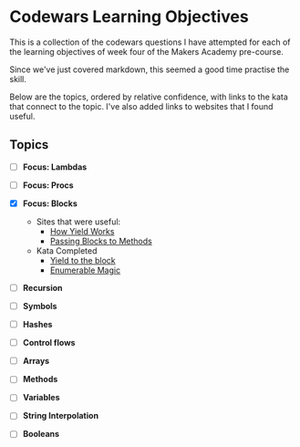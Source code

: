 # Codewars Learning Objectives # 

This is a collection of the codewars questions I have attempted for each of the learning objectives
of week four of the Makers Academy pre-course.

Since we've just covered markdown, this seemed a good time practise the skill. 

Below are the topics, ordered by relative confidence, with links to the kata that connect to the topic. 
I've also added links to websites that I found useful. 


## Topics ##

- [ ] **Focus: Lambdas** 

- [ ] **Focus: Procs**

- [x] **Focus: Blocks**
	- Sites that were useful: 
    	- [How Yield Works](https://mixandgo.com/blog/mastering-ruby-blocks-in-less-than-5-minutes)  
    	- [Passing Blocks to Methods](https://www.codecademy.com/en/forum_questions/51c72e759c4e9d410501df42)   
     - Kata Completed  
     	- [Yield to the block](https://www.codewars.com/kata/yield-to-the-block)  
     	- [Enumerable Magic](https://www.codewars.com/kata/enumerable-magic-number-7-find-a-matching-item/ruby)  

- [ ] **Recursion**

- [ ] **Symbols**

- [ ] **Hashes**

- [ ] **Control flows**

- [ ] **Arrays**

- [ ] **Methods** 

- [ ] **Variables**

- [ ] **String Interpolation**

- [ ] **Booleans**

